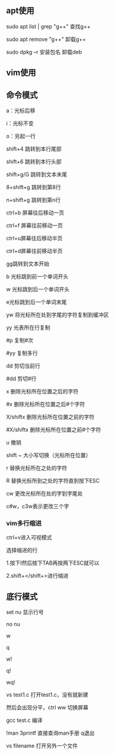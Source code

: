## apt使用

sudo apt list | grep "g++" 查找g++

sudo apt remove "g++" 卸载g++

sudo dpkg –r 安装包名 卸载deb



## vim使用

## 命令模式

a：光标后移

i：光标不变

o：另起一行

shift+4 跳转到本行尾部

shift+6 跳转到本行头部

shift+g/G 跳转到文本末尾

8+shift+g 跳转到第8行

n+shift+g 跳转到第n行

ctrl+b 屏幕往后移动一页

ctrl+f 屏幕往前移动一页

ctrl+u屏幕往后移动半页

ctrl+d屏幕往前移动半页

gg跳转到文本开始

b 光标跳到前一个单词开头

w 光标跳到后一个单词开头

e光标跳到后一个单词末尾

yw 将光标所在处到字尾的字符复制到缓冲区

yy 光表所在行复制

#p 复制#次

#yy 复制多行

dd 剪切当前行

#dd 剪切#行

x 删除光标所在位置之后的字符

#x 删除光标所在位置之后#个字符

X/shiftx 删除光标所在位置之前的字符

#X/shiftx 删除光标所在位置之前#个字符

u 撤销

shift ~ 大小写切换（光标所在位置）

r 替换光标所在之处的字符

R 替换光标所到之处的字符直到按下ESC

cw 更改光标所在处的字到字尾处

c#w，c3w表示更改三个字

### vim多行缩进

ctrl+v进入可视模式

选择缩进的行

1.按下I然后按下TAB再按两下ESC就可以

2.shift+</shift+>进行缩进

## 底行模式

set nu 显示行号

no nu

w

q

w!

q!

wq!

vs test1.c  打开test1.c，没有就新建

然后会出现分平，ctrl ww 切换屏幕

gcc test.c 编译

!man 3printf 直接查询man手册   q退出

vs filename 打开另外一个文件